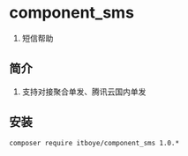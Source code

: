 # component_sms

1. 短信帮助

## 简介
1. 支持对接聚合单发、腾讯云国内单发

## 安装

```
composer require itboye/component_sms 1.0.*
```